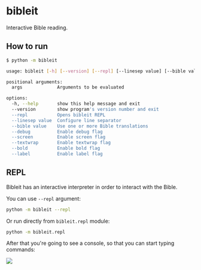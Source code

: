 # bibleit

Interactive Bible reading.

## How to run

```sh
$ python -m bibleit

usage: bibleit [-h] [--version] [--repl] [--linesep value] [--bible value] [--debug] [--screen] [--textwrap] [--bold] [--label] [args ...]

positional arguments:
  args             Arguments to be evaluated

options:
  -h, --help       show this help message and exit
  --version        show program's version number and exit
  --repl           Opens bibleit REPL
  --linesep value  Configure line separator
  --bible value    Use one or more Bible translations
  --debug          Enable debug flag
  --screen         Enable screen flag
  --textwrap       Enable textwrap flag
  --bold           Enable bold flag
  --label          Enable label flag
```

## REPL

Bibleit has an interactive interpreter in order to interact with the Bible.

You can use `--repl` argument:

```sh
python -m bibleit --repl
```

Or run directly from `bibleit.repl` module:

```sh
python -m bibleit.repl
```

After that you're going to see a console, so that you can start typing commands:

![](repl.gif)